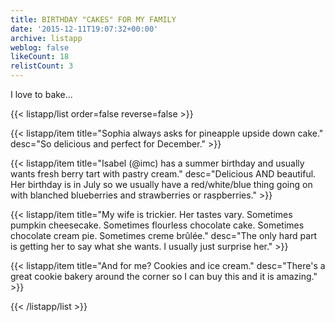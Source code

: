 ```yaml
---
title: BIRTHDAY "CAKES" FOR MY FAMILY
date: '2015-12-11T19:07:32+00:00'
archive: listapp
weblog: false
likeCount: 18
relistCount: 3
---
```


I love to bake...

<!--more-->

{{< listapp/list order=false reverse=false >}}

   {{< listapp/item title="Sophia always asks for pineapple upside down cake."
      desc="So delicious and perfect for December." >}}

   {{< listapp/item title="Isabel (@imc) has a summer birthday and usually wants fresh berry tart with pastry cream."
      desc="Delicious AND beautiful. Her birthday is in July so we usually have a red/white/blue thing going on with blanched blueberries and strawberries or raspberries." >}}

   {{< listapp/item title="My wife is trickier. Her tastes vary. Sometimes pumpkin cheesecake. Sometimes flourless chocolate cake. Sometimes chocolate cream pie. Sometimes creme brûlée."
      desc="The only hard part is getting her to say what she wants. I usually just surprise her." >}}

   {{< listapp/item title="And for me? Cookies and ice cream."
      desc="There's a great cookie bakery around the corner so I can buy this and it is amazing." >}}

{{< /listapp/list >}}
